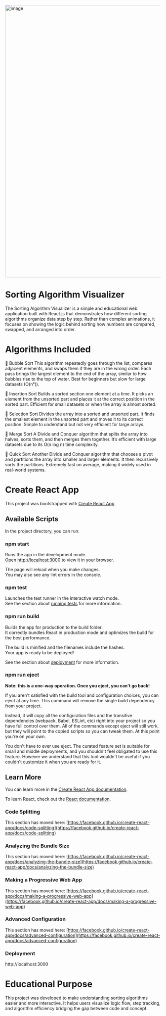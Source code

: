 <img width="1752" height="880" alt="image" src="https://github.com/user-attachments/assets/9e0df731-bd33-400c-8a48-2bee0a30d28e" />

# Sorting Algorithm Visualizer
The Sorting Algorithm Visualizer is a simple and educational web application built with React.js that demonstrates how different sorting algorithms organize data step by step.
Rather than complex animations, it focuses on showing the logic behind sorting how numbers are compared, swapped, and arranged into order.

# Algorithms Included

🔹 Bubble Sort
This algorithm repeatedly goes through the list, compares adjacent elements, and swaps them if they are in the wrong order.
Each pass brings the largest element to the end of the array, similar to how bubbles rise to the top of water.
Best for beginners but slow for large datasets (O(n²)).

🔹 Insertion Sort
Builds a sorted section one element at a time.
It picks an element from the unsorted part and places it at the correct position in the sorted part.
Efficient for small datasets or when the array is almost sorted.

🔹 Selection Sort
Divides the array into a sorted and unsorted part.
It finds the smallest element in the unsorted part and moves it to its correct position.
Simple to understand but not very efficient for large arrays.

🔹 Merge Sort
A Divide and Conquer algorithm that splits the array into halves, sorts them, and then merges them together.
It’s efficient with large datasets due to its O(n log n) time complexity.

🔹 Quick Sort
Another Divide and Conquer algorithm that chooses a pivot and partitions the array into smaller and larger elements.
It then recursively sorts the partitions.
Extremely fast on average, making it widely used in real-world systems.

# Create React App

This project was bootstrapped with [Create React App](https://github.com/facebook/create-react-app).

## Available Scripts

In the project directory, you can run:

### npm start

Runs the app in the development mode.\
Open [http://localhost:3000](http://localhost:3000) to view it in your browser.

The page will reload when you make changes.\
You may also see any lint errors in the console.

### npm test

Launches the test runner in the interactive watch mode.\
See the section about [running tests](https://facebook.github.io/create-react-app/docs/running-tests) for more information.

### npm run build

Builds the app for production to the build folder.\
It correctly bundles React in production mode and optimizes the build for the best performance.

The build is minified and the filenames include the hashes.\
Your app is ready to be deployed!

See the section about [deployment](https://facebook.github.io/create-react-app/docs/deployment) for more information.

### npm run eject

**Note: this is a one-way operation. Once you eject, you can't go back!**

If you aren't satisfied with the build tool and configuration choices, you can eject at any time. This command will remove the single build dependency from your project.

Instead, it will copy all the configuration files and the transitive dependencies (webpack, Babel, ESLint, etc) right into your project so you have full control over them. All of the commands except eject will still work, but they will point to the copied scripts so you can tweak them. At this point you're on your own.

You don't have to ever use eject. The curated feature set is suitable for small and middle deployments, and you shouldn't feel obligated to use this feature. However we understand that this tool wouldn't be useful if you couldn't customize it when you are ready for it.


## Learn More

You can learn more in the [Create React App documentation](https://facebook.github.io/create-react-app/docs/getting-started).

To learn React, check out the [React documentation](https://reactjs.org/).

### Code Splitting

This section has moved here: [https://facebook.github.io/create-react-app/docs/code-splitting](https://facebook.github.io/create-react-app/docs/code-splitting)

### Analyzing the Bundle Size

This section has moved here: [https://facebook.github.io/create-react-app/docs/analyzing-the-bundle-size](https://facebook.github.io/create-react-app/docs/analyzing-the-bundle-size)

### Making a Progressive Web App

This section has moved here: [https://facebook.github.io/create-react-app/docs/making-a-progressive-web-app](https://facebook.github.io/create-react-app/docs/making-a-progressive-web-app)

### Advanced Configuration

This section has moved here: [https://facebook.github.io/create-react-app/docs/advanced-configuration](https://facebook.github.io/create-react-app/docs/advanced-configuration)

### Deployment
http://localhost:3000

# Educational Purpose
This project was developed to make understanding sorting algorithms easier and more interactive.
It helps users visualize logic flow, step tracking, and algorithm efficiency bridging the gap between code and concept.
